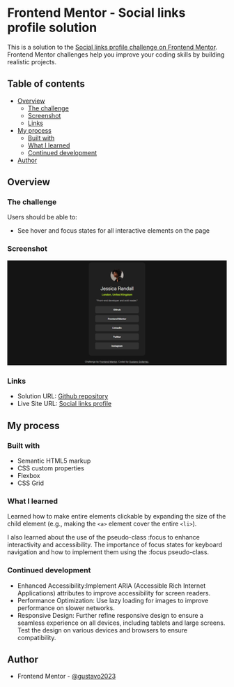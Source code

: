 # Frontend Mentor - Social links profile solution

This is a solution to the [Social links profile challenge on Frontend Mentor](https://www.frontendmentor.io/challenges/social-links-profile-UG32l9m6dQ). Frontend Mentor challenges help you improve your coding skills by building realistic projects.

## Table of contents

- [Overview](#overview)
  - [The challenge](#the-challenge)
  - [Screenshot](#screenshot)
  - [Links](#links)
- [My process](#my-process)
  - [Built with](#built-with)
  - [What I learned](#what-i-learned)
  - [Continued development](#continued-development)
- [Author](#author)

## Overview

### The challenge

Users should be able to:

- See hover and focus states for all interactive elements on the page

### Screenshot

![Live Site Screencapture](./design/live-site-screencapture.png)

### Links

- Solution URL: [Github repository](https://github.com/gustavo2023/social-links-profile)
- Live Site URL: [Social links profile](https://gustavo2023.github.io/social-links-profile/)

## My process

### Built with

- Semantic HTML5 markup
- CSS custom properties
- Flexbox
- CSS Grid

### What I learned

Learned how to make entire elements clickable by expanding the size of the child element (e.g., making the ```<a>``` element cover the entire ```<li>```).

I also learned about the use of the pseudo-class :focus to enhance interactivity and accessibility. The importance of focus states for keyboard navigation and how to implement them using the :focus pseudo-class.

### Continued development

- Enhanced Accessibility:Implement ARIA (Accessible Rich Internet Applications) attributes to improve accessibility for screen readers.
- Performance Optimization: Use lazy loading for images to improve performance on slower networks.
- Responsive Design: Further refine responsive design to ensure a seamless experience on all devices, including tablets and large screens. Test the design on various devices and browsers to ensure compatibility.

## Author

- Frontend Mentor - [@gustavo2023](https://www.frontendmentor.io/profile/gustavo2023)
